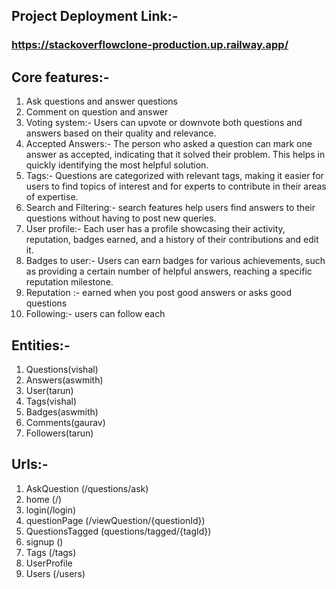 ## Project Deployment Link:-
### https://stackoverflowclone-production.up.railway.app/

## Core features:- 
1. Ask questions and answer questions
2. Comment on question and answer
3. Voting system:- Users can upvote or downvote both questions and answers based on their quality and relevance.
4. Accepted Answers:- The person who asked a question can mark one answer as accepted, indicating that it solved their problem. This helps in quickly identifying the most helpful solution.
5. Tags:- Questions are categorized with relevant tags, making it easier for users to find topics of interest and for experts to contribute in their areas of expertise.
6. Search and Filtering:- search features help users find answers to their questions without having to post new queries.
7. User profile:- Each user has a profile showcasing their activity, reputation, badges earned, and a history of their contributions and edit it.
8. Badges to user:- Users can earn badges for various achievements, such as providing a certain number of helpful answers, reaching a specific reputation milestone.
9. Reputation :- earned when you post good answers or asks good questions 
10. Following:- users can follow each 

## Entities:-
1. Questions(vishal)
2. Answers(aswmith)
3. User(tarun)
4. Tags(vishal)
5. Badges(aswmith)
6. Comments(gaurav)
7. Followers(tarun)

## Urls:-
1. AskQuestion (/questions/ask) 
2. home (/)
3. login(/login)
4. questionPage (/viewQuestion/{questionId})
5. QuestionsTagged (questions/tagged/{tagId})
6. signup ()
7. Tags (/tags)
8. UserProfile
9. Users  (/users)
